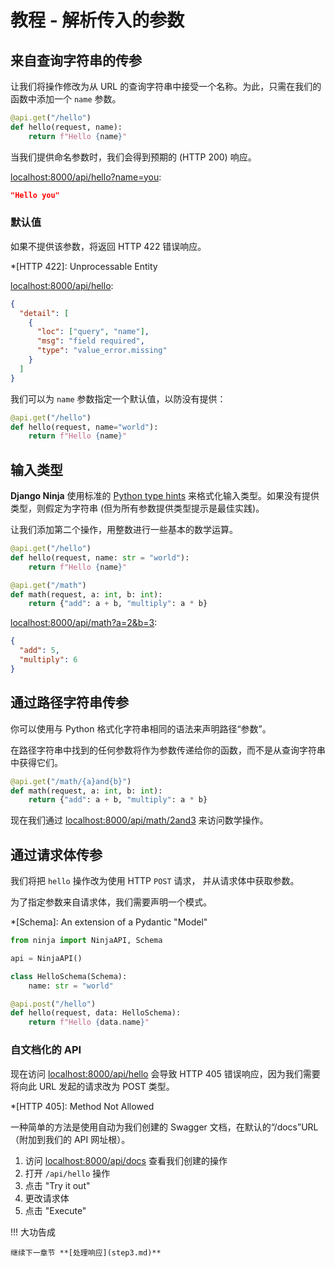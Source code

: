 # 教程 - 解析传入的参数

## 来自查询字符串的传参

让我们将操作修改为从 URL 的查询字符串中接受一个名称。为此，只需在我们的函数中添加一个 `name` 参数。

```python
@api.get("/hello")
def hello(request, name):
    return f"Hello {name}"
```

当我们提供命名参数时，我们会得到预期的 (HTTP 200) 响应。

<a href="http://localhost:8000/api/hello?name=you"
target="_blank">localhost:8000/api/hello?name=you</a>:

```json
"Hello you"
```

### 默认值

如果不提供该参数，将返回 HTTP 422 错误响应。

*[HTTP 422]: Unprocessable Entity

<a href="http://localhost:8000/api/hello"
target="_blank">localhost:8000/api/hello</a>:

```json
{
  "detail": [
    {
      "loc": ["query", "name"],
      "msg": "field required",
      "type": "value_error.missing"
    }
  ]
}
```

我们可以为 `name` 参数指定一个默认值，以防没有提供：

```python hl_lines="2"
@api.get("/hello")
def hello(request, name="world"):
    return f"Hello {name}"
```

## 输入类型

**Django Ninja** 使用标准的 [Python type hints](https://docs.python.org/3/library/typing.html) 来格式化输入类型。如果没有提供类型，则假定为字符串 (但为所有参数提供类型提示是最佳实践)。

让我们添加第二个操作，用整数进行一些基本的数学运算。

```python hl_lines="5-7"
@api.get("/hello")
def hello(request, name: str = "world"):
    return f"Hello {name}"

@api.get("/math")
def math(request, a: int, b: int):
    return {"add": a + b, "multiply": a * b}
```

<a href="http://localhost:8000/api/math?a=2&b=3"
target="_blank">localhost:8000/api/math?a=2&b=3</a>:

```json
{
  "add": 5,
  "multiply": 6
}
```

## 通过路径字符串传参

你可以使用与 Python 格式化字符串相同的语法来声明路径“参数”。

在路径字符串中找到的任何参数将作为参数传递给你的函数，而不是从查询字符串中获得它们。

```python hl_lines="1"
@api.get("/math/{a}and{b}")
def math(request, a: int, b: int):
    return {"add": a + b, "multiply": a * b}
```

现在我们通过 <a href="http://localhost:8000/api/math/2and3"
target="_blank">localhost:8000/api/math/2and3</a> 来访问数学操作。


## 通过请求体传参

我们将把 `hello` 操作改为使用 HTTP `POST` 请求， 并从请求体中获取参数。

为了指定参数来自请求体，我们需要声明一个模式。

*[Schema]: An extension of a Pydantic "Model"

```python hl_lines="1 5-6 8-10"
from ninja import NinjaAPI, Schema

api = NinjaAPI()

class HelloSchema(Schema):
    name: str = "world"

@api.post("/hello")
def hello(request, data: HelloSchema):
    return f"Hello {data.name}"
```

### 自文档化的 API

现在访问 <a href="http://localhost:8000/api/hello" target="_blank">localhost:8000/api/hello</a> 会导致 HTTP 405 错误响应，因为我们需要将向此 URL 发起的请求改为 POST 类型。

*[HTTP 405]: Method Not Allowed

一种简单的方法是使用自动为我们创建的 Swagger 文档，在默认的“/docs”URL（附加到我们的 API 网址根）。

1. 访问 <a href="http://localhost:8000/api/docs" target="_blank">localhost:8000/api/docs</a> 查看我们创建的操作
1. 打开 `/api/hello` 操作
2. 点击 "Try it out"
3. 更改请求体
4. 点击 "Execute"

!!! 大功告成

    继续下一章节 **[处理响应](step3.md)**